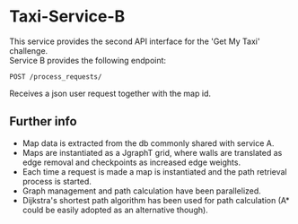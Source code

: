 # Taxi-Service-B

This service provides the second API interface for the 'Get My Taxi' challenge.  
Service B provides the following endpoint:

```
POST /process_requests/
```
Receives a json user request together with the map id.

## Further info

+ Map data is extracted from the db commonly shared with service A.
+ Maps are instantiated as a JgraphT grid, where walls are translated as edge removal and checkpoints as increased edge weights.
+ Each time a request is made a map is instantiated and the path retrieval process is started.
+ Graph management and path calculation have been parallelized. 
+ Dijkstra's shortest path algorithm has been used for path calculation (A* could be easily adopted as an alternative though).